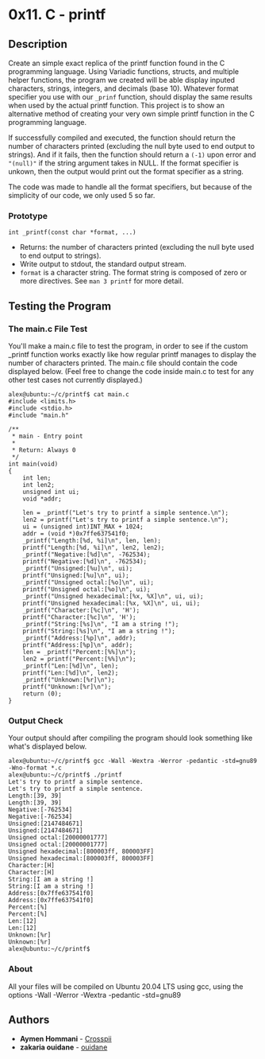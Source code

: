 # 0x11. C - printf


## Description
Create an simple exact replica of the printf function found in the C programming language. Using Variadic functions, structs, and multiple helper functions, the program we created will be able display inputed characters, strings, integers, and decimals (base 10). Whatever format specifier you use with our `_prinf` function, should display the same results when used by the actual printf function. This project is to show an alternative method of creating your very own simple printf function in the C programming language.

If successfully compiled and executed, the function should return the number of characters printed (excluding the null byte used to end output to strings). And if it fails, then the function should return a `(-1)` upon error and `"(null)"` if the string argument takes in NULL. If the format specifier is unkown, then the output would print out the format specifier as a string.

The code was made to handle all the format specifiers, but because of the simplicity of our code, we only used 5 so far.

### Prototype
`int _printf(const char *format, ...)`

- Returns: the number of characters printed (excluding the null byte used to end output to strings).
- Write output to stdout, the standard output stream.
- `format` is a character string. The format string is composed of zero or more directives. See `man 3 printf` for more detail.


## Testing the Program

### The main.c File Test
You'll make a main.c file to test the program, in order to see if the custom _printf function works exactly like how regular printf manages to display the number of characters printed.
The main.c file should contain the code displayed below. (Feel free to change the code inside main.c to test for any other test cases not currently displayed.)
```
alex@ubuntu:~/c/printf$ cat main.c 
#include <limits.h>
#include <stdio.h>
#include "main.h"

/**
 * main - Entry point
 *
 * Return: Always 0
 */
int main(void)
{
    int len;
    int len2;
    unsigned int ui;
    void *addr;

    len = _printf("Let's try to printf a simple sentence.\n");
    len2 = printf("Let's try to printf a simple sentence.\n");
    ui = (unsigned int)INT_MAX + 1024;
    addr = (void *)0x7ffe637541f0;
    _printf("Length:[%d, %i]\n", len, len);
    printf("Length:[%d, %i]\n", len2, len2);
    _printf("Negative:[%d]\n", -762534);
    printf("Negative:[%d]\n", -762534);
    _printf("Unsigned:[%u]\n", ui);
    printf("Unsigned:[%u]\n", ui);
    _printf("Unsigned octal:[%o]\n", ui);
    printf("Unsigned octal:[%o]\n", ui);
    _printf("Unsigned hexadecimal:[%x, %X]\n", ui, ui);
    printf("Unsigned hexadecimal:[%x, %X]\n", ui, ui);
    _printf("Character:[%c]\n", 'H');
    printf("Character:[%c]\n", 'H');
    _printf("String:[%s]\n", "I am a string !");
    printf("String:[%s]\n", "I am a string !");
    _printf("Address:[%p]\n", addr);
    printf("Address:[%p]\n", addr);
    len = _printf("Percent:[%%]\n");
    len2 = printf("Percent:[%%]\n");
    _printf("Len:[%d]\n", len);
    printf("Len:[%d]\n", len2);
    _printf("Unknown:[%r]\n");
    printf("Unknown:[%r]\n");
    return (0);
}
```
### Output Check
Your output should after compiling the program should look something like what's displayed below.
```
alex@ubuntu:~/c/printf$ gcc -Wall -Wextra -Werror -pedantic -std=gnu89 -Wno-format *.c
alex@ubuntu:~/c/printf$ ./printf
Let's try to printf a simple sentence.
Let's try to printf a simple sentence.
Length:[39, 39]
Length:[39, 39]
Negative:[-762534]
Negative:[-762534]
Unsigned:[2147484671]
Unsigned:[2147484671]
Unsigned octal:[20000001777]
Unsigned octal:[20000001777]
Unsigned hexadecimal:[800003ff, 800003FF]
Unsigned hexadecimal:[800003ff, 800003FF]
Character:[H]
Character:[H]
String:[I am a string !]
String:[I am a string !]
Address:[0x7ffe637541f0]
Address:[0x7ffe637541f0]
Percent:[%]
Percent:[%]
Len:[12]
Len:[12]
Unknown:[%r]
Unknown:[%r]
alex@ubuntu:~/c/printf$
```
### About
All your files will be compiled on Ubuntu 20.04 LTS using gcc, using the options -Wall -Werror -Wextra -pedantic -std=gnu89
## Authors
* **Aymen Hommani** - [Crosspii](https://github.com/Crosspii)
* **zakaria ouidane** - [ouidane](https://github.com/ouidane)
